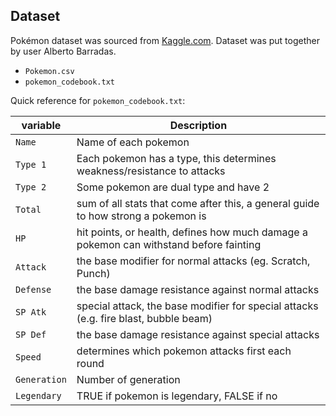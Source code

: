 ## Dataset

Pokémon dataset was sourced from [Kaggle.com](https://www.kaggle.com/datasets/abcsds/pokemon). Dataset was put together by user Alberto Barradas.

- `Pokemon.csv`
- `pokemon_codebook.txt`

Quick reference for `pokemon_codebook.txt`:

| variable      | Description                                            |
|---------------|--------------------------------------------------------|
|`Name`| Name of each pokemon|
|`Type 1`| Each pokemon has a type, this determines weakness/resistance to attacks|
|`Type 2`| Some pokemon are dual type and have 2|
|`Total`| sum of all stats that come after this, a general guide to how strong a pokemon is|
|`HP`| hit points, or health, defines how much damage a pokemon can withstand before fainting|
|`Attack`| the base modifier for normal attacks (eg. Scratch, Punch)|
|`Defense`| the base damage resistance against normal attacks|
|`SP Atk`| special attack, the base modifier for special attacks (e.g. fire blast, bubble beam)|
|`SP Def`| the base damage resistance against special attacks|
|`Speed`| determines which pokemon attacks first each round|
|`Generation`| Number of generation|
|`Legendary`| TRUE if pokemon is legendary, FALSE if no|